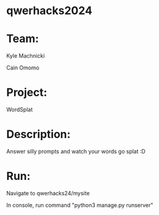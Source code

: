 # qwerhacks2024

# Team:

Kyle Machnicki

Cain Omomo

# Project:

WordSplat

# Description:

Answer silly prompts and watch your words go splat :D

# Run:

Navigate to qwerhacks24/mysite

In console, run command "python3 manage.py runserver"
